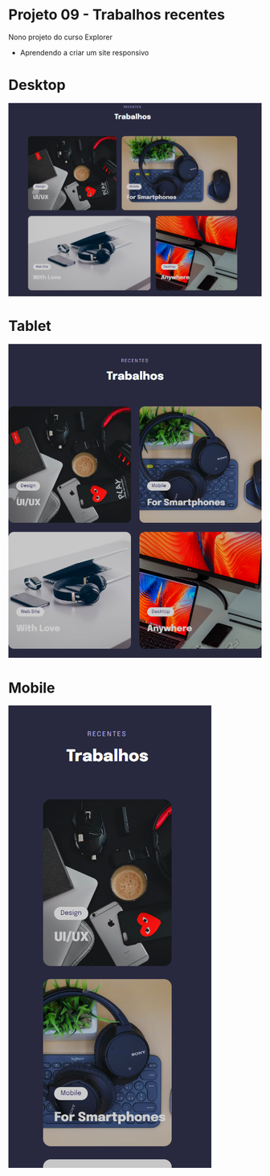 # Projeto 09 - Trabalhos recentes
Nono projeto do curso Explorer 

- Aprendendo a criar um site responsivo


# Desktop

![](imagens/screenshot.png)


# Tablet

![](imagens/screenshot2.png)

# Mobile

![](imagens/screenshot3.png)